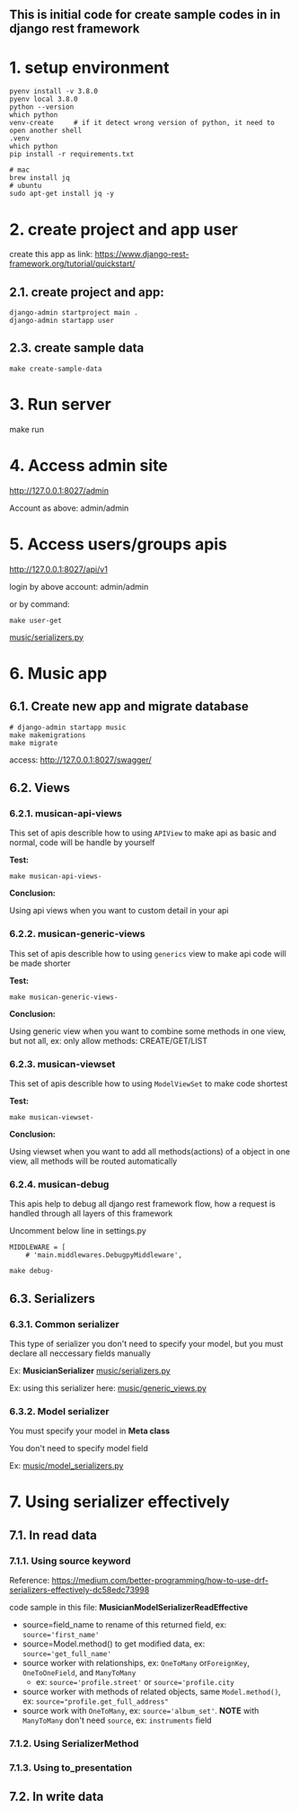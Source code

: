 This is initial code for create sample codes in in django rest framework
---

# 1. setup environment

```shell
pyenv install -v 3.8.0
pyenv local 3.8.0
python --version
which python
venv-create     # if it detect wrong version of python, it need to open another shell
.venv
which python
pip install -r requirements.txt

# mac 
brew install jq
# ubuntu
sudo apt-get install jq -y
```

# 2. create project and app user

create this app as link: https://www.django-rest-framework.org/tutorial/quickstart/

## 2.1. create project and app:

```shell
django-admin startproject main .
django-admin startapp user
```

## 2.3. create sample data

```shell
make create-sample-data
```

# 3. Run server

make run

# 4. Access admin site

http://127.0.0.1:8027/admin

Account as above: admin/admin

# 5. Access users/groups apis

http://127.0.0.1:8027/api/v1

login by above account: admin/admin

or by command: 

```shell
make user-get
```

[music/serializers.py](music/serializers.py)

# 6. Music app

## 6.1. Create new app and migrate database

```shell
# django-admin startapp music
make makemigrations
make migrate
```
access: http://127.0.0.1:8027/swagger/

## 6.2. Views
### 6.2.1. musican-api-views

This set of apis describle how to using `APIView` to make api as basic and normal, code will be handle by yourself

**Test:**

```shell
make musican-api-views-
```

**Conclusion:**

Using api views when you want to custom detail in your api

### 6.2.2. musican-generic-views

This set of apis describle how to using `generics` view to make api code will be made shorter

**Test:**

```shell
make musican-generic-views-
```

**Conclusion:**

Using generic view when you want to combine some methods in one view, but not all, ex: only allow methods: CREATE/GET/LIST

### 6.2.3. musican-viewset

This set of apis describle how to using `ModelViewSet` to make code shortest

**Test:**

```shell
make musican-viewset-
```

**Conclusion:**

Using viewset when you want to add all methods(actions) of a object in one view, all methods will be routed automatically

### 6.2.4. musican-debug

This apis help to debug all django rest framework flow, how a request is handled through all layers of this framework

Uncomment below line in settings.py

```pythyon
MIDDLEWARE = [
    # 'main.middlewares.DebugpyMiddleware', 
```

```shell
make debug-
```

## 6.3. Serializers

### 6.3.1. Common serializer

This type of serializer you don't need to specify your model, but you must declare all neccessary fields manually

Ex: **MusicianSerializer** [music/serializers.py](music/serializers.py)

Ex: using this serializer here: [music/generic_views.py](music/generic_views.py)

### 6.3.2. Model serializer

You must specify your model in **Meta class**

You don't need to specify model field

Ex: [music/model_serializers.py](music/model_serializers.py)

# 7. Using serializer effectively

## 7.1. In read data

### 7.1.1. Using source keyword

Reference: https://medium.com/better-programming/how-to-use-drf-serializers-effectively-dc58edc73998

code sample in this file: **MusicianModelSerializerReadEffective**

- source=field_name to rename of this returned field, ex: `source='first_name'`
- source=Model.method() to get modified data, ex: `source='get_full_name'`
- source worker with relationships, ex: `OneToMany` or`ForeignKey`, `OneToOneField`, and `ManyToMany`
  - ex: `source='profile.street'` or `source='profile.city`
- source worker with methods of related objects, same `Model.method()`, ex: `source="profile.get_full_address"`
- source work with `OneToMany`, ex: `source='album_set'`. **NOTE** with `ManyToMany` don't need `source`, ex: `instruments` field

### 7.1.2. Using SerializerMethod
### 7.1.3. Using to_presentation

## 7.2. In write data